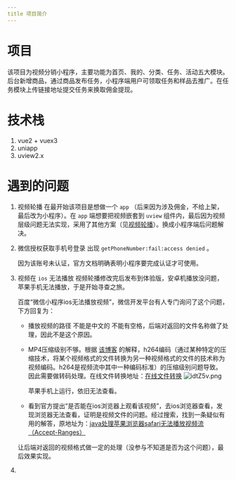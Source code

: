 ```yaml
---
title 项目简介
---
```

# 项目
该项目为视频分销小程序，主要功能为首页、我的、分类、任务、活动五大模块。后台新增商品，通过商品发布任务，小程序端用户可领取任务和样品去推广。在任务模块上传链接地址提交任务来换取佣金提现。

# 技术栈

1. vue2 + vuex3
2. uniapp
3. uview2.x

# 遇到的问题
1. 视频轮播
   在最开始该项目是想做一个 `app` （后来因为涉及佣金，不给上架，最后改为小程序）。在 `app` 端想要把视频嵌套到 `uview` 组件内，最后因为视频层级问题无法实现，采用了其他方案（见[视频轮播](/project/lingsi/sale/video.md)）。换成小程序端后问题解决。
2. 微信授权获取手机号登录
   出现 `getPhoneNumber:fail:access denied` 。
   
   因为该账号未认证，官方文档明确表明小程序要完成认证才可使用。
3. 视频在 `ios` 无法播放
   视频轮播修改完后发布到体验版，安卓机播放没问题，苹果手机无法播放，于是开始寻查之旅。

   百度“微信小程序ios无法播放视频”，微信开发平台有人专门询问了这个问题，下方回复为：
   - 播放视频的路径 不能是中文的 不能有空格，后端对返回的文件名称做了处理，因此不是这个原因。
   - MP4压缩级别不够。根据 [该博客](https://www.cnblogs.com/aleafo/p/7644553.html) 的解释，h264编码（通过某种特定的压缩技术，将某个视频格式的文件转换为另一种视频格式的文件的技术称为视频编码。h264是视频流中其中一种编码标准）的压缩级别问题导致。 因此需要做转码处理。在线文件转换地址：[在线文件转换](https://convertio.co/zh/)
      ![idtZ5v.png](https://i.328888.xyz/2023/04/21/idtZ5v.png)

      苹果手机上运行，依旧无法查看。
   - 看到官方提出“是否能在ios浏览器上观看该视频”，去ios浏览器查看，发现浏览器无法查看，证明是视频文件的问题。经过搜索，找到一条疑似有用的解答，原地址为：[java处理苹果浏览器safari无法播放视频流（Accept-Ranges）](https://blog.csdn.net/u010120886/article/details/79007001)

   让后端对返回的视频格式做一定的处理（没参与不知道是否为这个问题），最后效果实现。
4.  